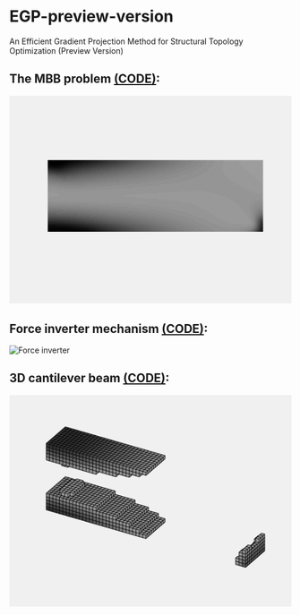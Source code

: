 # EGP-preview-version
An Efficient Gradient Projection Method for Structural Topology Optimization (Preview Version)

## The MBB problem [(CODE)](./MBB_300_100_OUR.m):

![MBB](./MBB_300_100_OUR_NEW.gif)

## Force inverter mechanism [(CODE)](./MSE_SE_KO.m):

![Force inverter](./MSE_SE_KO_NEW.gif)

## 3D cantilever beam [(CODE)](./TO_3D_OUR.m):

![3D cantilever beam](./TO_3D_60_20_10_OUR_NEW.gif)
